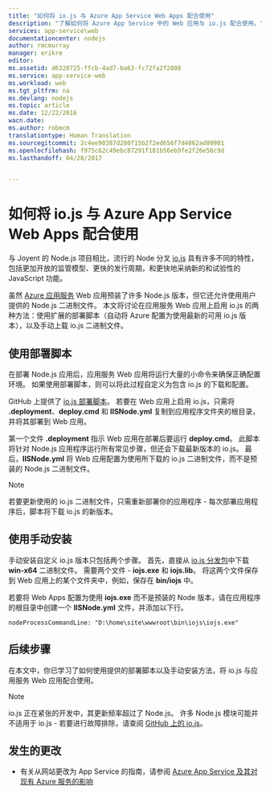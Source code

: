 ```yaml
---
title: "如何将 io.js 与 Azure App Service Web Apps 配合使用"
description: "了解如何将 Azure App Service 中的 Web 应用与 io.js 配合使用。"
services: app-service\web
documentationcenter: nodejs
author: rmcmurray
manager: erikre
editor: 
ms.assetid: d6320725-ffcb-4ad7-ba63-fc72fa2f2808
ms.service: app-service-web
ms.workload: web
ms.tgt_pltfrm: na
ms.devlang: nodejs
ms.topic: article
ms.date: 12/22/2016
wacn.date: 
ms.author: robmcm
translationtype: Human Translation
ms.sourcegitcommit: 2c4ee90387d280f15b2f2ed656f7d4862ad80901
ms.openlocfilehash: f975c62c49ebc87291f181b56eb9fe2f26e56c9d
ms.lasthandoff: 04/28/2017


---
```

# <a name="how-to-use-iojs-with-azure-app-service-web-apps"></a>如何将 io.js 与 Azure App Service Web Apps 配合使用
与 Joyent 的 Node.js 项目相比，流行的 Node 分叉 [io.js] 具有许多不同的特性，包括更加开放的监管模型、更快的发行周期，和更快地采纳新的和试验性的 JavaScript 功能。

虽然 [Azure 应用服务](/azure/app-service-web/app-service-changes-existing-services) Web 应用预装了许多 Node.js 版本，但它还允许使用用户提供的 Node.js 二进制文件。 本文将讨论在应用服务 Web 应用上启用 io.js 的两种方法：使用扩展的部署脚本（自动将 Azure 配置为使用最新的可用 io.js 版本），以及手动上载 io.js 二进制文件。 

## <a id="deploymentscript"></a>使用部署脚本
在部署 Node.js 应用后，应用服务 Web 应用将运行大量的小命令来确保正确配置环境。 如果使用部署脚本，则可以将此过程自定义为包含 io.js 的下载和配置。

GitHub 上提供了 [io.js 部署脚本](https://github.com/felixrieseberg/iojs-azure)。 若要在 Web 应用上启用 io.js，只需将 **.deployment**、**deploy.cmd** 和 **IISNode.yml** 复制到应用程序文件夹的根目录，并将其部署到 Web 应用。  

第一个文件 **.deployment** 指示 Web 应用在部署后要运行 **deploy.cmd**。 此脚本将针对 Node.js 应用程序运行所有常见步骤，但还会下载最新版本的 io.js。 最后，**IISNode.yml** 将 Web 应用配置为使用所下载的 io.js 二进制文件，而不是预装的 Node.js 二进制文件。

> [!NOTE]
> 若要更新使用的 io.js 二进制文件，只需重新部署你的应用程序 - 每次部署应用程序后，脚本将下载 io.js 的新版本。
> 
> 

## <a id="manualinstallation"></a>使用手动安装
手动安装自定义 io.js 版本只包括两个步骤。 首先，直接从 [io.js 分发包]中下载 **win-x64** 二进制文件。 需要两个文件 - **iojs.exe** 和 **iojs.lib**。 将这两个文件保存到 Web 应用上的某个文件夹中，例如，保存在 **bin/iojs** 中。

若要将 Web Apps 配置为使用 **iojs.exe** 而不是预装的 Node 版本，请在应用程序的根目录中创建一个 **IISNode.yml** 文件，并添加以下行。

    nodeProcessCommandLine: "D:\home\site\wwwroot\bin\iojs\iojs.exe"

## <a id="nextsteps"></a> 后续步骤
在本文中，你已学习了如何使用提供的部署脚本以及手动安装方法，将 io.js 与应用服务 Web 应用配合使用。 

> [!NOTE]
> io.js 正在紧张的开发中，其更新频率超过了 Node.js。 许多 Node.js 模块可能并不适用于 io.js - 若要进行故障排除，请查阅 [GitHub 上的 io.js]。
> 
> 

## <a name="whats-changed"></a>发生的更改
* 有关从网站更改为 App Service 的指南，请参阅 [Azure App Service 及其对现有 Azure 服务的影响](/azure/app-service-web/app-service-changes-existing-services)

[io.js]: https://iojs.org
[io.js 分发包]: https://iojs.org/dist/
[GitHub 上的 io.js]: https://github.com/iojs/io.js
[io.js Deployment Script]: https://github.com/felixrieseberg/iojs-azure
